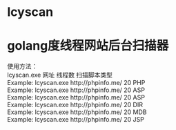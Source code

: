 # lcyscan
<h1>golang度线程网站后台扫描器</h1>
使用方法：<br>
lcyscan.exe 网址 线程数 扫描脚本类型<br>
Example: lcyscan.exe http://phpinfo.me/ 20 PHP <br>
Example: lcyscan.exe http://phpinfo.me/ 20 ASP <br>
Example: lcyscan.exe http://phpinfo.me/ 20 ASP <br>
Example: lcyscan.exe http://phpinfo.me/ 20 DIR <br>
Example: lcyscan.exe http://phpinfo.me/ 20 MDB <br>
Example: lcyscan.exe http://phpinfo.me/ 20 JSP <br>

 
